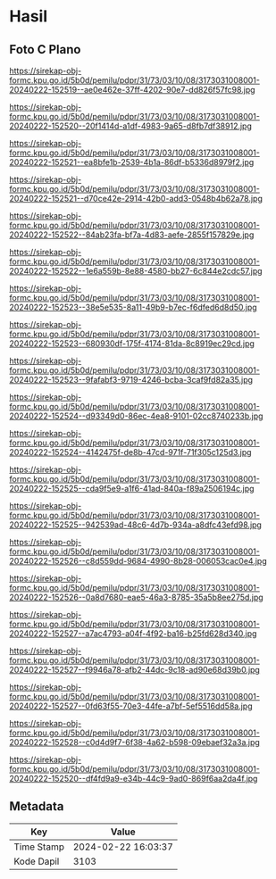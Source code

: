 # Hasil

## Foto C Plano

https://sirekap-obj-formc.kpu.go.id/5b0d/pemilu/pdpr/31/73/03/10/08/3173031008001-20240222-152519--ae0e462e-37ff-4202-90e7-dd826f57fc98.jpg

https://sirekap-obj-formc.kpu.go.id/5b0d/pemilu/pdpr/31/73/03/10/08/3173031008001-20240222-152520--20f1414d-a1df-4983-9a65-d8fb7df38912.jpg

https://sirekap-obj-formc.kpu.go.id/5b0d/pemilu/pdpr/31/73/03/10/08/3173031008001-20240222-152521--ea8bfe1b-2539-4b1a-86df-b5336d8979f2.jpg

https://sirekap-obj-formc.kpu.go.id/5b0d/pemilu/pdpr/31/73/03/10/08/3173031008001-20240222-152521--d70ce42e-2914-42b0-add3-0548b4b62a78.jpg

https://sirekap-obj-formc.kpu.go.id/5b0d/pemilu/pdpr/31/73/03/10/08/3173031008001-20240222-152522--84ab23fa-bf7a-4d83-aefe-2855f157829e.jpg

https://sirekap-obj-formc.kpu.go.id/5b0d/pemilu/pdpr/31/73/03/10/08/3173031008001-20240222-152522--1e6a559b-8e88-4580-bb27-6c844e2cdc57.jpg

https://sirekap-obj-formc.kpu.go.id/5b0d/pemilu/pdpr/31/73/03/10/08/3173031008001-20240222-152523--38e5e535-8a11-49b9-b7ec-f6dfed6d8d50.jpg

https://sirekap-obj-formc.kpu.go.id/5b0d/pemilu/pdpr/31/73/03/10/08/3173031008001-20240222-152523--680930df-175f-4174-81da-8c8919ec29cd.jpg

https://sirekap-obj-formc.kpu.go.id/5b0d/pemilu/pdpr/31/73/03/10/08/3173031008001-20240222-152523--9fafabf3-9719-4246-bcba-3caf9fd82a35.jpg

https://sirekap-obj-formc.kpu.go.id/5b0d/pemilu/pdpr/31/73/03/10/08/3173031008001-20240222-152524--d93349d0-86ec-4ea8-9101-02cc8740233b.jpg

https://sirekap-obj-formc.kpu.go.id/5b0d/pemilu/pdpr/31/73/03/10/08/3173031008001-20240222-152524--4142475f-de8b-47cd-971f-71f305c125d3.jpg

https://sirekap-obj-formc.kpu.go.id/5b0d/pemilu/pdpr/31/73/03/10/08/3173031008001-20240222-152525--cda9f5e9-a1f6-41ad-840a-f89a2506194c.jpg

https://sirekap-obj-formc.kpu.go.id/5b0d/pemilu/pdpr/31/73/03/10/08/3173031008001-20240222-152525--942539ad-48c6-4d7b-934a-a8dfc43efd98.jpg

https://sirekap-obj-formc.kpu.go.id/5b0d/pemilu/pdpr/31/73/03/10/08/3173031008001-20240222-152526--c8d559dd-9684-4990-8b28-006053cac0e4.jpg

https://sirekap-obj-formc.kpu.go.id/5b0d/pemilu/pdpr/31/73/03/10/08/3173031008001-20240222-152526--0a8d7680-eae5-46a3-8785-35a5b8ee275d.jpg

https://sirekap-obj-formc.kpu.go.id/5b0d/pemilu/pdpr/31/73/03/10/08/3173031008001-20240222-152527--a7ac4793-a04f-4f92-ba16-b25fd628d340.jpg

https://sirekap-obj-formc.kpu.go.id/5b0d/pemilu/pdpr/31/73/03/10/08/3173031008001-20240222-152527--f9946a78-afb2-44dc-9c18-ad90e68d39b0.jpg

https://sirekap-obj-formc.kpu.go.id/5b0d/pemilu/pdpr/31/73/03/10/08/3173031008001-20240222-152527--0fd63f55-70e3-44fe-a7bf-5ef5516dd58a.jpg

https://sirekap-obj-formc.kpu.go.id/5b0d/pemilu/pdpr/31/73/03/10/08/3173031008001-20240222-152528--c0d4d9f7-6f38-4a62-b598-09ebaef32a3a.jpg

https://sirekap-obj-formc.kpu.go.id/5b0d/pemilu/pdpr/31/73/03/10/08/3173031008001-20240222-152520--df4fd9a9-e34b-44c9-9ad0-869f6aa2da4f.jpg


## Metadata

| Key        | Value               |
| ---------- | ------------------- |
| Time Stamp | 2024-02-22 16:03:37 |
| Kode Dapil | 3103                |



